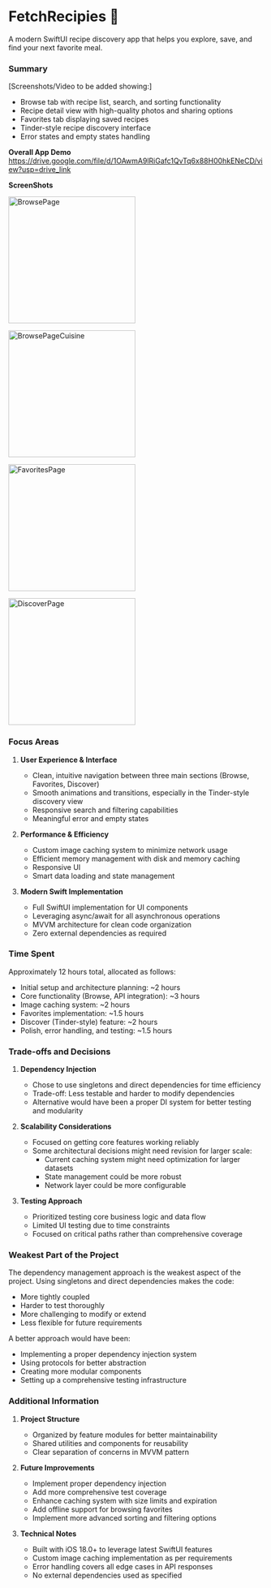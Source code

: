 # FetchRecipies 🍳

A modern SwiftUI recipe discovery app that helps you explore, save, and find your next favorite meal.

### Summary

[Screenshots/Video to be added showing:]
- Browse tab with recipe list, search, and sorting functionality
- Recipe detail view with high-quality photos and sharing options
- Favorites tab displaying saved recipes
- Tinder-style recipe discovery interface
- Error states and empty states handling

**Overall App Demo**
https://drive.google.com/file/d/1OAwmA9lRiGafc1QvTq6x88H00hkENeCD/view?usp=drive_link

**ScreenShots**
<p>
<!-- Browse tab (scaled to 400 px wide) -->
<img src="https://github.com/user-attachments/assets/364e5734-180f-4a85-a52c-24592d46048b" 
     alt="BrowsePage" 
     width="250" />

<!-- BrowsePageCuisine (scaled to 400 px wide) -->
<img src="https://github.com/user-attachments/assets/e8e6bbd3-e9e3-4de7-adba-6cf9dd6cde13" 
     alt="BrowsePageCuisine" 
     width="250" />

<!-- FavoritesPage (scaled to 400 px wide) -->
<img src="https://github.com/user-attachments/assets/97791b22-9797-4cd6-a4af-920b36168b85" 
     alt="FavoritesPage" 
     width="250" />

<!-- DiscoverPage (scaled to 400 px wide) -->
<img src="https://github.com/user-attachments/assets/9635fc32-ccfe-4f4d-893a-36ceaf6c5f3b" 
     alt="DiscoverPage" 
     width="250" />
</p>

### Focus Areas

1. **User Experience & Interface**
   - Clean, intuitive navigation between three main sections (Browse, Favorites, Discover)
   - Smooth animations and transitions, especially in the Tinder-style discovery view
   - Responsive search and filtering capabilities
   - Meaningful error and empty states

2. **Performance & Efficiency**
   - Custom image caching system to minimize network usage
   - Efficient memory management with disk and memory caching
   - Responsive UI
   - Smart data loading and state management

3. **Modern Swift Implementation**
   - Full SwiftUI implementation for UI components
   - Leveraging async/await for all asynchronous operations
   - MVVM architecture for clean code organization
   - Zero external dependencies as required

### Time Spent

Approximately 12 hours total, allocated as follows:

- Initial setup and architecture planning: ~2 hours
- Core functionality (Browse, API integration): ~3 hours
- Image caching system: ~2 hours
- Favorites implementation: ~1.5 hours
- Discover (Tinder-style) feature: ~2 hours
- Polish, error handling, and testing: ~1.5 hours

### Trade-offs and Decisions

1. **Dependency Injection**
   - Chose to use singletons and direct dependencies for time efficiency
   - Trade-off: Less testable and harder to modify dependencies
   - Alternative would have been a proper DI system for better testing and modularity

2. **Scalability Considerations**
   - Focused on getting core features working reliably
   - Some architectural decisions might need revision for larger scale:
     - Current caching system might need optimization for larger datasets
     - State management could be more robust
     - Network layer could be more configurable

3. **Testing Approach**
   - Prioritized testing core business logic and data flow
   - Limited UI testing due to time constraints
   - Focused on critical paths rather than comprehensive coverage

### Weakest Part of the Project

The dependency management approach is the weakest aspect of the project. Using singletons and direct dependencies makes the code:
- More tightly coupled
- Harder to test thoroughly
- More challenging to modify or extend
- Less flexible for future requirements

A better approach would have been:
- Implementing a proper dependency injection system
- Using protocols for better abstraction
- Creating more modular components
- Setting up a comprehensive testing infrastructure

### Additional Information

1. **Project Structure**
   - Organized by feature modules for better maintainability
   - Shared utilities and components for reusability
   - Clear separation of concerns in MVVM pattern

2. **Future Improvements**
   - Implement proper dependency injection
   - Add more comprehensive test coverage
   - Enhance caching system with size limits and expiration
   - Add offline support for browsing favorites
   - Implement more advanced sorting and filtering options

3. **Technical Notes**
   - Built with iOS 18.0+ to leverage latest SwiftUI features
   - Custom image caching implementation as per requirements
   - Error handling covers all edge cases in API responses
   - No external dependencies used as specified
